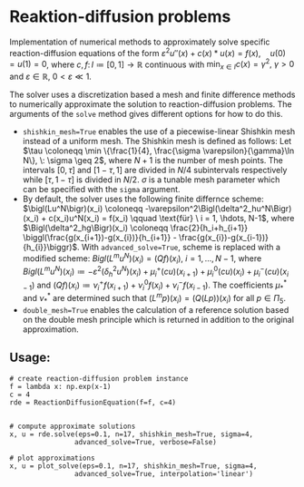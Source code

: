 # Reaktion-diffusion problems

Implementation of numerical methods to approximately solve specific reaction-diffusion equations
of the form $\varepsilon^2 u''(x) + c(x)*u(x) = f(x), \quad u(0) = u(1) = 0$, where 
$c, f \colon I \coloneqq [0, 1] \rightarrow \mathbb{R}$ continuous with 
$\min_{x \in I} c(x) = \gamma^2, \: \gamma > 0$ and $\varepsilon \in \mathbb{R}, \: 0 < \varepsilon \ll 1$.

The solver uses a discretization based a mesh and finite difference methods to numerically 
approximate the solution to reaction-diffusion problems. The arguments of the `solve` method
gives different options for how to do this. 

- `shishkin_mesh=True` enables the use of a piecewise-linear Shishkin mesh instead of 
a uniform mesh. The Shishkin mesh is defined as follows: Let 
$\tau \coloneqq \min \{\frac{1}{4}, \frac{\sigma \varepsilon}{\gamma}\ln N\}, \: \sigma \geq 2$,
where $N+1$ is the number of mesh points. The intervals $[0, \tau]$ and $[1- \tau, 1]$ are
divided in $N/4$ subintervals respectively while $[\tau, 1- \tau]$ is divided in $N/2$.
$\sigma$ is a tunable mesh parameter which can be specified with the `sigma` argument.
- By default, the solver uses the following finite differnce scheme:
$\bigl(Lu^N\bigr)(x_i) \coloneqq -\varepsilon^2\Bigl(\delta^2_hu^N\Bigr)(x_i) + c(x_i)u^N(x_i) = f(x_i) \qquad \text{für} \ i = 1, \hdots, N-1$,
where $\Bigl(\delta^2_hg\Bigr)(x_i) \coloneqq \frac{2}{h_i+h_{i+1}} \biggl(\frac{g(x_{i+1})-g(x_{i})}{h_{i+1}} - \frac{g(x_{i})-g(x_{i-1})}{h_{i}}\biggr)$. With `advanced_solve=True`, scheme is replaced with a modified scheme:
$Bigl(L^mu^N\Bigr)(x_i) = \bigl(Qf\bigr)(x_i), \ i = 1, \hdots, N-1$, where 
$Bigl(L^mu^N\Bigr)(x_i) \coloneqq -\varepsilon^2\bigl(\delta^2_hu^N\bigr)(x_i) + \mu^+_i(cu)(x_{i+1}) + \mu^0_i(cu)(x_{i}) + \mu^-_i(cu)(x_{i-1})$
and $\bigl(Qf\bigr)(x_i) \coloneqq  \nu^+_if(x_{i+1}) + \nu^0_if(x_{i}) + \nu^-_if(x_{i-1})$. The coefficients
$\mu^*_*$ and $\nu^*_*$ are determined such that $\bigl(L^mp\bigr)(x_i) = \bigl(Q(Lp)\bigr)(x_i)$ for all $p \in \Pi_5$.
- `double_mesh=True` enables the calculation of a reference solution based on the 
double mesh principle which is returned in addition to the original approximation.

## Usage:

```
# create reaction-diffusion problem instance
f = lambda x: np.exp(x-1) 
c = 4
rde = ReactionDiffusionEquation(f=f, c=4)


# compute approximate solutions
x, u = rde.solve(eps=0.1, n=17, shishkin_mesh=True, sigma=4, 
                advanced_solve=True, verbose=False)

# plot approximations
x, u = plot_solve(eps=0.1, n=17, shishkin_mesh=True, sigma=4, 
                advanced_solve=True, interpolation='linear')
```


